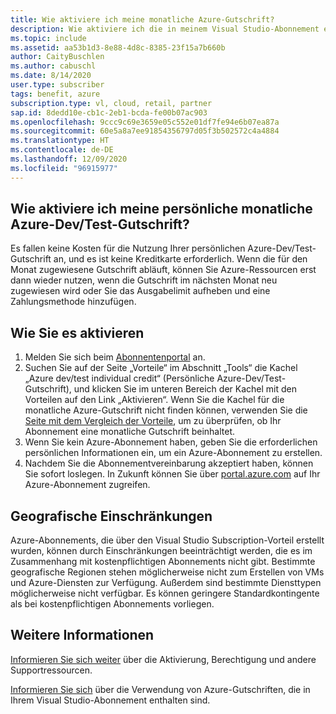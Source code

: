 ```yaml
---
title: Wie aktiviere ich meine monatliche Azure-Gutschrift?
description: Wie aktiviere ich die in meinem Visual Studio-Abonnement enthaltene monatliche Azure-Gutschrift?
ms.topic: include
ms.assetid: aa53b1d3-8e88-4d8c-8385-23f15a7b660b
author: CaityBuschlen
ms.author: cabuschl
ms.date: 8/14/2020
user.type: subscriber
tags: benefit, azure
subscription.type: vl, cloud, retail, partner
sap.id: 8dedd10e-cb1c-2eb1-bcda-fe00b07ac903
ms.openlocfilehash: 9ccc9c69e3659e05c552e01df7fe94e6b07ea87a
ms.sourcegitcommit: 60e5a8a7ee91854356797d05f3b502572c4a4884
ms.translationtype: HT
ms.contentlocale: de-DE
ms.lasthandoff: 12/09/2020
ms.locfileid: "96915977"
---
```

## <a name="how-do-i-activate-my-monthly-azure-devtest-individual-credit"></a>Wie aktiviere ich meine persönliche monatliche Azure-Dev/Test-Gutschrift? 

Es fallen keine Kosten für die Nutzung Ihrer persönlichen Azure-Dev/Test-Gutschrift an, und es ist keine Kreditkarte erforderlich. Wenn die für den Monat zugewiesene Gutschrift abläuft, können Sie Azure-Ressourcen erst dann wieder nutzen, wenn die Gutschrift im nächsten Monat neu zugewiesen wird oder Sie das Ausgabelimit aufheben und eine Zahlungsmethode hinzufügen.  

## <a name="how-to-activate"></a>Wie Sie es aktivieren

1. Melden Sie sich beim [Abonnentenportal](https://my.visualstudio.com/benefits) an. 
1. Suchen Sie auf der Seite „Vorteile“ im Abschnitt „Tools“ die Kachel „Azure dev/test individual credit“ (Persönliche Azure-Dev/Test-Gutschrift), und klicken Sie im unteren Bereich der Kachel mit den Vorteilen auf den Link „Aktivieren“. Wenn Sie die Kachel für die monatliche Azure-Gutschrift nicht finden können, verwenden Sie die [Seite mit dem Vergleich der Vorteile](https://visualstudio.microsoft.com/vs/benefits/#azure?cat=visual-studio-enterprise-subscription), um zu überprüfen, ob Ihr Abonnement eine monatliche Gutschrift beinhaltet. 
1. Wenn Sie kein Azure-Abonnement haben, geben Sie die erforderlichen persönlichen Informationen ein, um ein Azure-Abonnement zu erstellen.  
1. Nachdem Sie die Abonnementvereinbarung akzeptiert haben, können Sie sofort loslegen. In Zukunft können Sie über [portal.azure.com](https://portal.azure.com/) auf Ihr Azure-Abonnement zugreifen. 

## <a name="geographic-restrictions"></a>Geografische Einschränkungen 

Azure-Abonnements, die über den Visual Studio Subscription-Vorteil erstellt wurden, können durch Einschränkungen beeinträchtigt werden, die es im Zusammenhang mit kostenpflichtigen Abonnements nicht gibt. Bestimmte geografische Regionen stehen möglicherweise nicht zum Erstellen von VMs und Azure-Diensten zur Verfügung. Außerdem sind bestimmte Diensttypen möglicherweise nicht verfügbar. Es können geringere Standardkontingente als bei kostenpflichtigen Abonnements vorliegen.  

## <a name="more-information"></a>Weitere Informationen
[Informieren Sie sich weiter](https://docs.microsoft.com/visualstudio/subscriptions/vs-azure) über die Aktivierung, Berechtigung und andere Supportressourcen.  

[Informieren Sie sich](https://azure.microsoft.com/pricing/member-offers/credit-for-visual-studio-subscribers/#azure-credits) über die Verwendung von Azure-Gutschriften, die in Ihrem Visual Studio-Abonnement enthalten sind.  